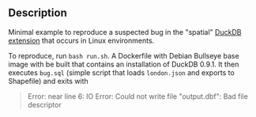 ## Description

Minimal example to reproduce a suspected bug in the "spatial" [DuckDB extension](https://github.com/duckdblabs/duckdb_spatial) that occurs in Linux environments.

To reproduce, run `bash run.sh`. A Dockerfile with Debian Bullseye base image with be built that contains an installation of DuckDB 0.9.1. It then executes `bug.sql` (simple script that loads `london.json` and exports to Shapefile) and exits with 
> Error: near line 6: IO Error: Could not write file "output.dbf": Bad file descriptor